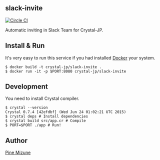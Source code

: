 slack-invite
------------

[![Circle CI](https://circleci.com/gh/crystal-jp/slack-invite/tree/master.svg?style=svg)](https://circleci.com/gh/crystal-jp/slack-invite/tree/master)

Automatic inviting in Slack Team for Crystal-JP.

## Install & Run
It's very easy to run this service if you had installed [Docker](https://www.docker.com/) your system.

```
$ docker build -t crystal-jp/slack-invite .
$ docker run -it -p $PORT:8080 crystal-jp/slack-invite
```

## Development
You need to install Crystal compiler.

```
$ crystal --version
Crystal 0.7.4 [42efdbf] (Wed Jun 24 01:02:21 UTC 2015)
$ crystal deps # Install dependencies
$ crystal build src/app.cr # Compile
$ PORT=$PORT ./app # Run!
```

## Author
[Pine Mizune](https://github.com/pine613)
